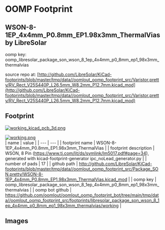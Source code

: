 # OOMP Footprint  
## WSON-8-1EP_4x4mm_P0.8mm_EP1.98x3mm_ThermalVias  by LibreSolar  
  
oomp key: oomp_libresolar_package_son_wson_8_1ep_4x4mm_p0_8mm_ep1_98x3mm_thermalvias  
  
source repo at: [http://github.com/LibreSolar/KiCad-footprints/blob/master/tmp/data//oomlout_oomp_footprint_src/Varistor.pretty/RV_Rect_V25S440P_L26.5mm_W8.2mm_P12.7mm.kicad_mod](http://github.com/LibreSolar/KiCad-footprints/blob/master/tmp/data//oomlout_oomp_footprint_src/Varistor.pretty/RV_Rect_V25S440P_L26.5mm_W8.2mm_P12.7mm.kicad_mod)  
## Footprint  
  
[![working_kicad_pcb_3d.png](working_kicad_pcb_3d_600.png)](working_kicad_pcb_3d.png)  
  
[![working.png](working_600.png)](working.png)  
| name | value | 
| --- | --- | 
| footprint name | WSON-8-1EP_4x4mm_P0.8mm_EP1.98x3mm_ThermalVias | 
| footprint description | WSON, 8 Pin (https://www.ti.com/lit/ds/symlink/lm5017.pdf#page=34), generated with kicad-footprint-generator ipc_noLead_generator.py | 
| number of pads | 17 | 
| github path | http://github.com/LibreSolar/KiCad-footprints/blob/master/tmp/data//oomlout_oomp_footprint_src/Package_SON.pretty/WSON-8-1EP_4x4mm_P0.8mm_EP1.98x3mm_ThermalVias.kicad_mod | 
| oomp key | oomp_libresolar_package_son_wson_8_1ep_4x4mm_p0_8mm_ep1_98x3mm_thermalvias | 
| oomp bot github | https://github.com/oomlout/oomlout_oomp_footprint_bot/tree/main/tmp/data//oomlout_oomp_footprint_src/footprints/libresolar_package_son_wson_8_1ep_4x4mm_p0_8mm_ep1_98x3mm_thermalvias/working | 
## Images  
